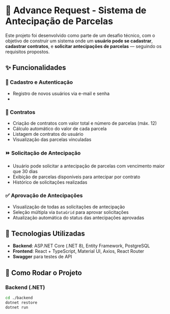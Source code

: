 # 💼 Advance Request - Sistema de Antecipação de Parcelas

Este projeto foi desenvolvido como parte de um desafio técnico, com o objetivo de construir um sistema onde um **usuário pode se cadastrar**, **cadastrar contratos**, e **solicitar antecipações de parcelas** — seguindo os requisitos propostos.

## ✨ Funcionalidades

### 🧑 Cadastro e Autenticação
- Registro de novos usuários via e-mail e senha
- 
### 📄 Contratos
- Criação de contratos com valor total e número de parcelas (máx. 12)
- Cálculo automático do valor de cada parcela
- Listagem de contratos do usuário
- Visualização das parcelas vinculadas

### ⏩ Solicitação de Antecipação
- Usuário pode solicitar a antecipação de parcelas com vencimento maior que 30 dias
- Exibição de parcelas disponíveis para antecipar por contrato
- Histórico de solicitações realizadas

### ✅ Aprovação de Antecipações
- Visualização de todas as solicitações de antecipação
- Seleção múltipla via `DataGrid` para aprovar solicitações
- Atualização automática do status das antecipações aprovadas

## 🧱 Tecnologias Utilizadas

- **Backend**: ASP.NET Core (.NET 8), Entity Framework, PostgreSQL
- **Frontend**: React + TypeScript, Material UI, Axios, React Router
- **Swagger** para testes de API

## 🚀 Como Rodar o Projeto

### Backend (.NET)

```bash
cd ./backend
dotnet restore
dotnet run
